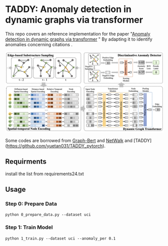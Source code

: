 # TADDY: Anomaly detection in dynamic graphs via transformer
This repo covers an reference implementation for the paper "[Anomaly detection in dynamic graphs via transformer](https://arxiv.org/pdf/2106.09876.pdf) " By adapting it to identify anomalies concerning citations .

![framework](framework.png)

Some codes are borrowed from [Graph-Bert](https://github.com/jwzhanggy/Graph-Bert) and [NetWalk](https://github.com/chengw07/NetWalk) and [TADDY] (https://github.com/yuetan031/TADDY_pytorch).

## Requirments
install the list from requirements24.txt 

## Usage
### Step 0: Prepare Data
```
python 0_prepare_data.py --dataset uci
```
### Step 1: Train Model
```
python 1_train.py --dataset uci --anomaly_per 0.1
```

